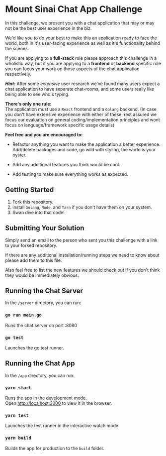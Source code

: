 # Mount Sinai Chat App Challenge

In this challenge, we present you with a chat application that may or may not be the best user experience in the biz.

We'd like you to do your best to make this an application ready to face the world, both in it's user-facing experience as well as it's functionality behind the scenes.

If you are applying to a **full-stack** role please approach this challenge in a wholistic way, but if you are applying to a **frontend** or **backend** specific role you can focus your work on those aspects of the chat application respectively.

***Hint:***
After some *extensive* user research we've found many users expect a chat application to have separate chat-rooms, and some users really like being able to see who's typing.

**There's only one rule:**  
The application must use a `React` frontend and a `Golang` backend.
(In case you don't have extensive experience with either of these, rest assured we focus our evaluation on general coding/implementation principles and wont focus on language/framework specific usage details)

**Feel free and you are encouraged to:**  
- Refactor anything you want to make the application a better experience. Add/delete packages and code, go wild with styling, the world is your oyster.

- Add any additional features you think would be cool.

- Add testing to make sure everything works as expected.


## Getting Started

1. Fork this repository.
2. install `Golang`, `Node`, and `Yarn` if you don't have them on your system.
3. Swan dive into that code!


## Submitting Your Solution

Simply send an email to the person who sent you this challenge with a link to your forked repository.

If there are any additional installation/running steps we need to know about please add them to this file.

Also feel free to list the new features we should check out if you don't think they would be immediately obvious.


## Running the Chat Server

In the `/server` directory, you can run:

### `go run main.go`

Runs the chat server on port :8080

### `go test`

Launches the go test runner.


## Running the Chat App

In the `/app` directory, you can run:

### `yarn start`

Runs the app in the development mode.  
Open [http://localhost:3000](http://localhost:3000) to view it in the browser.

### `yarn test`

Launches the test runner in the interactive watch mode.

### `yarn build`

Builds the app for production to the `build` folder.
